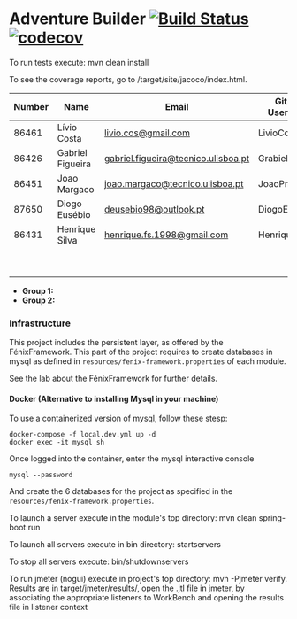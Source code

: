 # Adventure Builder [![Build Status](https://travis-ci.com/tecnico-softeng/prototype-2018.svg?token=fJ1UzWxWjpuNcHWPhqjT&branch=master)](https://travis-ci.com/tecnico-softeng/prototype-2018) [![codecov](https://codecov.io/gh/tecnico-softeng/prototype-2018/branch/master/graph/badge.svg?token=OPjXGqoNEm)](https://codecov.io/gh/tecnico-softeng/prototype-2018)


To run tests execute: mvn clean install

To see the coverage reports, go to <module name>/target/site/jacoco/index.html.


|   Number   |          Name           |                    Email                |   GitHub Username  | Group |
| ---------- | ----------------------- | --------------------------------------- | -------------------| ----- |
|   86461    |    Lívio Costa          |   livio.cos@gmail.com                   |    LivioCosta      |   20  |
|   86426    |    Gabriel Figueira     |   gabriel.figueira@tecnico.ulisboa.pt   |    Grabiel14       |   20  |
|   86451    |    Joao Margaco         |   joao.margaco@tecnico.ulisboa.pt       |    JoaoPmargaco    |   20  |
|   87650    |    Diogo Eusébio        |   deusebio98@outlook.pt                 |    DiogoEusebio    |   20  |
|   86431    |    Henrique Silva       |   henrique.fs.1998@gmail.com            |   HenriqueFSilva   |   20  |
|            |                         |                                         |                    |   20  |
|            |                         |                                         |                    |   20  |

- **Group 1:**
- **Group 2:**

### Infrastructure

This project includes the persistent layer, as offered by the FénixFramework.
This part of the project requires to create databases in mysql as defined in `resources/fenix-framework.properties` of each module.

See the lab about the FénixFramework for further details.

#### Docker (Alternative to installing Mysql in your machine)

To use a containerized version of mysql, follow these stesp:

```
docker-compose -f local.dev.yml up -d
docker exec -it mysql sh
```

Once logged into the container, enter the mysql interactive console

```
mysql --password
```

And create the 6 databases for the project as specified in
the `resources/fenix-framework.properties`.

To launch a server execute in the module's top directory: mvn clean spring-boot:run

To launch all servers execute in bin directory: startservers

To stop all servers execute: bin/shutdownservers

To run jmeter (nogui) execute in project's top directory: mvn -Pjmeter verify. Results are in target/jmeter/results/, open the .jtl file in jmeter, by associating the appropriate listeners to WorkBench and opening the results file in listener context

